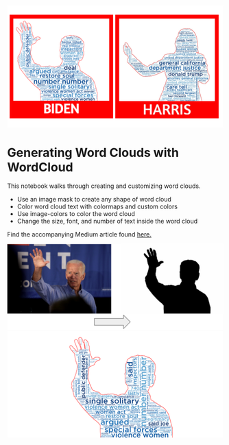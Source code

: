 <a href="https://towardsdatascience.com/generate-meaningful-word-clouds-in-python-5b85f5668eeb">
<img src="photos/biden-harris.png" /> </a>

# Generating Word Clouds with WordCloud

This notebook walks through creating and customizing word clouds.
- Use an image mask to create any shape of word cloud
- Color word cloud text with colormaps and custom colors 
-  Use image-colors to color the word cloud
- Change the size, font, and number of text inside the word cloud

Find the accompanying Medium article found [here.](https://towardsdatascience.com/generate-meaningful-word-clouds-in-python-5b85f5668eeb?sk=48ff56bffa073332e2c4a55f68f7cebe)


<img src="images/biden.PNG"/>
<img src="wordclouds/biden_wordcloud.png"/>

